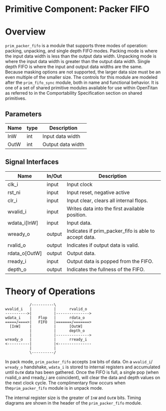 # Primitive Component: Packer FIFO

# Overview

`prim_packer_fifo` is a module that supports three modes of operation: packing,
unpacking, and single depth FIFO modes. Packing mode is where the input
data width is less than the output data width. Unpacking mode is where the input
data width is greater than the output data width. Single depth FIFO is where
the input and output data widths are the same. Because masking options are not
supported, the larger data size must be an even multiple of the smaller size.
The controls for this module are modeled after the `prim_fifo_sync` module,
both in name and functional behavior.
It is one of a set of shared primitive modules
available for use within OpenTitan as referred to in the Comportability
Specification section on shared primitives.

## Parameters

Name | type | Description
-----|------|-------------
InW  | int  | Input data width
OutW | int  | Output data width

## Signal Interfaces

Name         | In/Out | Description
-------------|--------|-------------
clk_i        | input  | Input clock
rst_ni       | input  | Input reset, negative active
clr_i        | input  | Input clear, clears all internal flops.
wvalid_i     | input  | Writes data into the first available position.
wdata_i[InW] | input  | Input data.
wready_o     | output | Indicates if prim_packer_fifo is able to accept data.
rvalid_o     | output | Indicates if output data is valid.
rdata_o[OutW]| output | Output data.
rready_i     | input  | Output data is popped from the FIFO.
depth_o      | output | Indicates the fullness of the FIFO.

# Theory of Operations

```code
           /----------\
wvalid_i   |          |      rvalid_o
---------->|          |--------------->
wdata_i    |   Flop   |      rdata_o
=====/====>|   FIFO   |=======/=======>
  [InW]    |          |      [OutW]
           |          |      depth_o
           |          |--------------->
wready_o   |          |      rready_i
<----------|          |<---------------
           |          |
           \----------/
```

In pack mode, `prim_packer_fifo` accepts `InW` bits of data. On a `wvalid_i`/
`wready_o` handshake, `wdata_i` is stored to internal registers and accumulated
until `OutW` data has been gathered. Once the FIFO is full, a single pop (when
rvalid_o and rready_i are coincident), will clear the data and depth values on
the next clock cycle. The complimentary flow occurs when the`prim_packer_fifo`
module is in unpack mode.

The internal register size is the greater of `InW` and `OutW` bits.
Timing diagrams are shown in the header of the `prim_packer_fifo` module.
